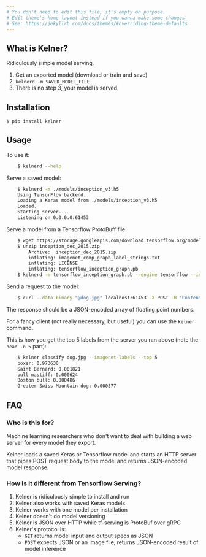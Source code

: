 ```yaml
---
# You don't need to edit this file, it's empty on purpose.
# Edit theme's home layout instead if you wanna make some changes
# See: https://jekyllrb.com/docs/themes/#overriding-theme-defaults
---
```


## What is Kelner?

Ridiculously simple model serving.

1. Get an exported model (download or train and save)
2. `kelnerd -m SAVED_MODEL_FILE`
3. There is no step 3, your model is served

## Installation

    $ pip install kelner

## Usage

To use it:

```bash
    $ kelnerd --help
```

Serve a saved model:

```bash
    $ kelnerd -m ./models/inception_v3.h5
    Using TensorFlow backend.
    Loading a Keras model from ./models/inception_v3.h5
    Loaded.
    Starting server...
    Listening on 0.0.0.0:61453
```
Serve a model from a Tensorflow ProtoBuff file:

```bash
    $ wget https://storage.googleapis.com/download.tensorflow.org/models/inception_dec_2015.zip
    $ unzip inception_dec_2015.zip
        Archive:  inception_dec_2015.zip
        inflating: imagenet_comp_graph_label_strings.txt
        inflating: LICENSE
        inflating: tensorflow_inception_graph.pb
    $ kelnerd -m tensorflow_inception_graph.pb --engine tensorflow --input-node ExpandDims --output-node softmax
```

Send a request to the model:

```bash
    $ curl --data-binary "@dog.jpg" localhost:61453 -X POST -H "Content-Type: image/jpeg"
```

The response should be a JSON-encoded array of floating point numbers.

For a fancy client (not really necessary, but useful) you can use the `kelner` command.

This is how you get the top 5 labels from the server you ran above (note the `head -n 5` part):

```bash
    $ kelner classify dog.jpg --imagenet-labels --top 5
    boxer: 0.973630
    Saint Bernard: 0.001821
    bull mastiff: 0.000624
    Boston bull: 0.000486
    Greater Swiss Mountain dog: 0.000377
```

## FAQ

### Who is this for?

Machine learning researchers who don't want to deal with building a web server for every model they export.

Kelner loads a saved Keras or Tensorflow model and starts an HTTP server that pipes POST request body to the model and returns JSON-encoded model response.

###  How is it different from Tensorflow Serving?

1. Kelner is ridiculously simple to install and run
2. Kelner also works with saved Keras models
3. Kelner works with one model per installation
4. Kelner doesn't do model versioning
5. Kelner is JSON over HTTP while tf-serving is ProtoBuf over gRPC
5. Kelner's protocol is:
    * `GET` returns model input and output specs as JSON
    * `POST` expects JSON or an image file, returns JSON-encoded result of model inference
